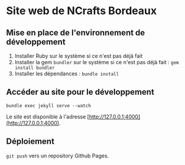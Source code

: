 # Site web de NCrafts Bordeaux

## Mise en place de l'environnement de développement

1. Installer Ruby sur le système si ce n'est pas déjà fait
2. Installer la gem `bundler` sur le système si ce n'est pas déjà fait : `gem install bundler`
3. Installer les dépendances : `bundle install`

## Accéder au site pour le développement

`bundle exec jekyll serve --watch`

Le site est disponible à l'adresse [http://127.0.0.1:4000](http://127.0.0.1:4000).

## Déploiement

`git push` vers un repository Github Pages.

